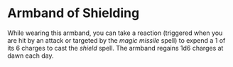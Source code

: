 # Armband of Shielding

While wearing this armband, you can take a reaction (triggered when you are hit by an attack or targeted by the _magic missile_ spell) to expend a 1 of its 6 charges to cast the _shield_ spell.
The armband regains 1d6 charges at dawn each day.
